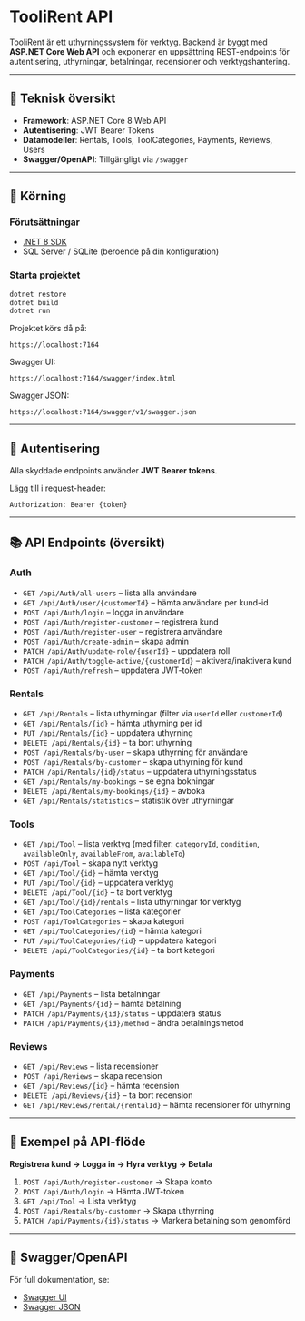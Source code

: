 # TooliRent API

TooliRent är ett uthyrningssystem för verktyg. Backend är byggt med **ASP.NET Core Web API** och exponerar en uppsättning REST-endpoints för autentisering, uthyrningar, betalningar, recensioner och verktygshantering.

---

## 🚀 Teknisk översikt
- **Framework**: ASP.NET Core 8 Web API
- **Autentisering**: JWT Bearer Tokens
- **Datamodeller**: Rentals, Tools, ToolCategories, Payments, Reviews, Users
- **Swagger/OpenAPI**: Tillgängligt via `/swagger`

---

## 🔧 Körning

### Förutsättningar
- [.NET 8 SDK](https://dotnet.microsoft.com/download)
- SQL Server / SQLite (beroende på din konfiguration)

### Starta projektet
```bash
dotnet restore
dotnet build
dotnet run
```

Projektet körs då på:
```
https://localhost:7164
```

Swagger UI:
```
https://localhost:7164/swagger/index.html
```

Swagger JSON:
```
https://localhost:7164/swagger/v1/swagger.json
```

---

## 🔑 Autentisering
Alla skyddade endpoints använder **JWT Bearer tokens**.

Lägg till i request-header:
```
Authorization: Bearer {token}
```

---

## 📚 API Endpoints (översikt)

### Auth
- `GET /api/Auth/all-users` – lista alla användare
- `GET /api/Auth/user/{customerId}` – hämta användare per kund-id
- `POST /api/Auth/login` – logga in användare
- `POST /api/Auth/register-customer` – registrera kund
- `POST /api/Auth/register-user` – registrera användare
- `POST /api/Auth/create-admin` – skapa admin
- `PATCH /api/Auth/update-role/{userId}` – uppdatera roll
- `PATCH /api/Auth/toggle-active/{customerId}` – aktivera/inaktivera kund
- `POST /api/Auth/refresh` – uppdatera JWT-token

### Rentals
- `GET /api/Rentals` – lista uthyrningar (filter via `userId` eller `customerId`)
- `GET /api/Rentals/{id}` – hämta uthyrning per id
- `PUT /api/Rentals/{id}` – uppdatera uthyrning
- `DELETE /api/Rentals/{id}` – ta bort uthyrning
- `POST /api/Rentals/by-user` – skapa uthyrning för användare
- `POST /api/Rentals/by-customer` – skapa uthyrning för kund
- `PATCH /api/Rentals/{id}/status` – uppdatera uthyrningsstatus
- `GET /api/Rentals/my-bookings` – se egna bokningar
- `DELETE /api/Rentals/my-bookings/{id}` – avboka
- `GET /api/Rentals/statistics` – statistik över uthyrningar

### Tools
- `GET /api/Tool` – lista verktyg (med filter: `categoryId`, `condition`, `availableOnly`, `availableFrom`, `availableTo`)
- `POST /api/Tool` – skapa nytt verktyg
- `GET /api/Tool/{id}` – hämta verktyg
- `PUT /api/Tool/{id}` – uppdatera verktyg
- `DELETE /api/Tool/{id}` – ta bort verktyg
- `GET /api/Tool/{id}/rentals` – lista uthyrningar för verktyg
- `GET /api/ToolCategories` – lista kategorier
- `POST /api/ToolCategories` – skapa kategori
- `GET /api/ToolCategories/{id}` – hämta kategori
- `PUT /api/ToolCategories/{id}` – uppdatera kategori
- `DELETE /api/ToolCategories/{id}` – ta bort kategori

### Payments
- `GET /api/Payments` – lista betalningar
- `GET /api/Payments/{id}` – hämta betalning
- `PATCH /api/Payments/{id}/status` – uppdatera status
- `PATCH /api/Payments/{id}/method` – ändra betalningsmetod

### Reviews
- `GET /api/Reviews` – lista recensioner
- `POST /api/Reviews` – skapa recension
- `GET /api/Reviews/{id}` – hämta recension
- `DELETE /api/Reviews/{id}` – ta bort recension
- `GET /api/Reviews/rental/{rentalId}` – hämta recensioner för uthyrning

---

## 🔄 Exempel på API-flöde

**Registrera kund → Logga in → Hyra verktyg → Betala**

1. `POST /api/Auth/register-customer` → Skapa konto
2. `POST /api/Auth/login` → Hämta JWT-token
3. `GET /api/Tool` → Lista verktyg
4. `POST /api/Rentals/by-customer` → Skapa uthyrning
5. `PATCH /api/Payments/{id}/status` → Markera betalning som genomförd

---

## 📖 Swagger/OpenAPI
För full dokumentation, se:
- [Swagger UI](https://localhost:7164/swagger/index.html)
- [Swagger JSON](https://localhost:7164/swagger/v1/swagger.json)
